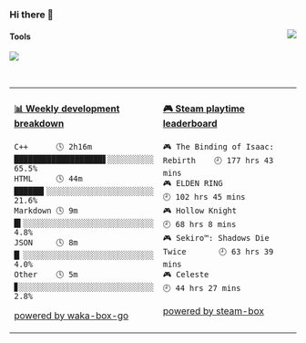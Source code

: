 ### Hi there 👋
<a href="#">
  <img align="right" src="https://github-readme-stats.vercel.app/api?username=LKRCharon&show_icons=true&locale=cn" />
</a> 

#### Tools

[![](https://img.shields.io/badge/IDE-Visual%20Studio%20Code-blue?style=flat-square&logo=Visual-Studio-Code)](https://code.visualstudio.com/)

<br>
<table>
<tr>
<td valign="top" width="50%">

<!-- waka-box start -->
#### <a href="https://gist.github.com/dca6b3b1c8850dcd3c418823b9bee73b" target="_blank">📊 Weekly development breakdown</a>
```text
C++      🕓 2h16m ███████████████████▋░░░░░░░░░░ 65.5%
HTML     🕓 44m   ██████▍░░░░░░░░░░░░░░░░░░░░░░░ 21.6%
Markdown 🕓 9m    █▍░░░░░░░░░░░░░░░░░░░░░░░░░░░░  4.8%
JSON     🕓 8m    █▏░░░░░░░░░░░░░░░░░░░░░░░░░░░░  4.0%
Other    🕓 5m    ▊░░░░░░░░░░░░░░░░░░░░░░░░░░░░░  2.8%
```
<!-- Powered by https://github.com/YouEclipse/waka-box-go . -->
<!-- waka-box end -->

[powered by waka-box-go](https://github.com/YouEclipse/waka-box-go)

</td>
<td valign="top" width="50%">

<!-- steam-box start -->
#### <a href="https://gist.github.com/c99b3abaef51c164c9f95731c844c9a7" target="_blank">🎮 Steam playtime leaderboard</a>
```text
🎮 The Binding of Isaac: Rebirth    🕘 177 hrs 43 mins
🎮 ELDEN RING                       🕘 102 hrs 45 mins
🎮 Hollow Knight                    🕘 68 hrs 8 mins
🎮 Sekiro™: Shadows Die Twice       🕘 63 hrs 39 mins
🎮 Celeste                          🕘 44 hrs 27 mins
```
<!-- Powered by https://github.com/YouEclipse/steam-box . -->
<!-- steam-box end -->

[powered by steam-box](https://github.com/YouEclipse/steam-box)

</td>
</tr>
</table>


<!--
**LKRCharon/LKRCharon** is a ✨ _special_ ✨ repository because its `README.md` (this file) appears on your GitHub profile.

Here are some ideas to get you started:

- 🔭 I’m currently working on ...
- 🌱 I’m currently learning ...
- 👯 I’m looking to collaborate on ...
- 🤔 I’m looking for help with ...
- 💬 Ask me about ...
- 📫 How to reach me: ...
- 😄 Pronouns: ...
- ⚡ Fun fact: ...
-->
